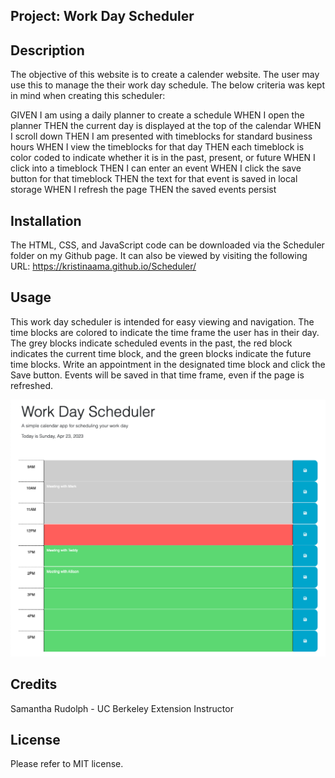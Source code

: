 ## Project: Work Day Scheduler

## Description

The objective of this website is to create a calender website. The user may use this to manage the their work day schedule. The below criteria was kept in mind when creating this scheduler:

GIVEN I am using a daily planner to create a schedule
WHEN I open the planner
THEN the current day is displayed at the top of the calendar
WHEN I scroll down
THEN I am presented with timeblocks for standard business hours
WHEN I view the timeblocks for that day
THEN each timeblock is color coded to indicate whether it is in the past, present, or future
WHEN I click into a timeblock
THEN I can enter an event
WHEN I click the save button for that timeblock
THEN the text for that event is saved in local storage
WHEN I refresh the page
THEN the saved events persist

## Installation

The HTML, CSS, and JavaScript code can be downloaded via the Scheduler folder on my Github page. It can also be viewed by visiting the following URL: https://kristinaama.github.io/Scheduler/

## Usage

This work day scheduler is intended for easy viewing and navigation. The time blocks are colored to indicate the time frame the user has in their day. The grey blocks indicate scheduled events in the past, the red block indicates the current time block, and the green blocks indicate the future time blocks. Write an appointment in the designated time block and click the Save button. Events will be saved in that time frame, even if the page is refreshed.

![Work Day Scheduler Screenshot](./assets/images/screenshot.png)

## Credits

Samantha Rudolph - UC Berkeley Extension Instructor

## License

Please refer to MIT license.

